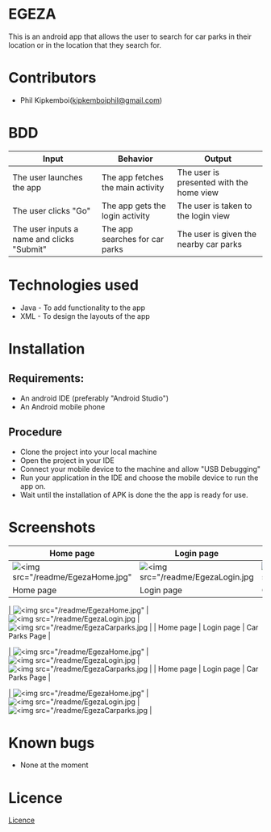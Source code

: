 # EGEZA
This is an android app that allows the user to search for car parks in their location or in the location that they search for.

# Contributors
* Phil Kipkemboi(kipkemboiphil@gmail.com)


# BDD
| Input                                      | Behavior                                 | Output                                        |
|--------------------------------------------|------------------------------------------|-----------------------------------------------|
| The user launches the app                  | The app fetches the main activity        | The user is presented with the home view |
| The user clicks "Go"              | The app gets the login activity           | The user is taken to the login view        |
| The user inputs a name and clicks "Submit" | The app searches for car parks | The user is given the nearby car parks        |

# Technologies used
* Java - To add functionality to the app
* XML - To design the layouts of the app

# Installation
## Requirements:
* An android IDE (preferably "Android Studio")
* An Android mobile phone

## Procedure
* Clone the project into your local machine
* Open the project in your IDE
* Connect your mobile device to the machine and allow "USB Debugging"
* Run your application in the IDE and choose the mobile device to run the app on.
* Wait until the installation of APK is done the the app is ready for use.

# Screenshots
| Home page                                                                                    | Login page                                                                                    | Car Parks Page                                                                                    |
|-------------------------------------------------------------------------------------------------|-------------------------------------------------------------------------------------------------|----------------------------------------------------------------------------------------------|
| ![<img src="/readme/EgezaHome.jpg"](/readme/EgezaHome.jpg) | ![<img src="/readme/EgezaLogin.jpg](/readme/EgezaLogin.jpg) | ![<img src="/readme/EgezaCarparks.jpg](/readme/EgezaCarparks.jpg) |
| Home page                                                                                    | Login page                                                                                    | Car Parks Page                                                                                    |

| ![<img src="/readme/EgezaHome.jpg"](/readme/EgezaHome.jpg) | ![<img src="/readme/EgezaLogin.jpg](/readme/EgezaLogin.jpg) | ![<img src="/readme/EgezaCarparks.jpg](/readme/EgezaCarparks.jpg) |
| Home page                                                                                    | Login page                                                                                    | Car Parks Page                                                                                    |

| ![<img src="/readme/EgezaHome.jpg"](/readme/EgezaHome.jpg) | ![<img src="/readme/EgezaLogin.jpg](/readme/EgezaLogin.jpg) | ![<img src="/readme/EgezaCarparks.jpg](/readme/EgezaCarparks.jpg) |
| Home page                                                                                    | Login page                                                                                    | Car Parks Page                                                                                    |

| ![<img src="/readme/EgezaHome.jpg"](/readme/EgezaHome.jpg) | ![<img src="/readme/EgezaLogin.jpg](/readme/EgezaLogin.jpg) | ![<img src="/readme/EgezaCarparks.jpg](/readme/EgezaCarparks.jpg) |

# Known bugs
* None at the moment

# Licence

[Licence](Licence)
